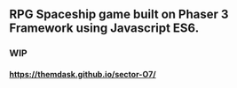 ## RPG Spaceship game built on Phaser 3 Framework using Javascript ES6.
### WIP

#### https://themdask.github.io/sector-O7/
